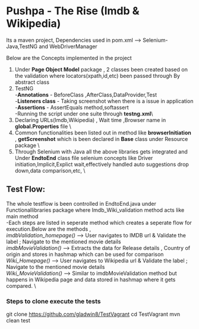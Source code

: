 # Pushpa - The Rise (Imdb & Wikipedia)

Its a maven project, Dependencies used in pom.xml --> Selenium-Java,TestNG and WebDriverManager

Below are the Concepts implemented in the project 
1. Under **Page Object Model** package , 2 classes been created based on the validation where locators(xpath,id,etc) been passed through By abstract class 
2. TestNG \
   -**Annotations** - BeforeClass ,AfterClass,DataProvider,Test \
   -**Listeners class** - Taking screenshot when there is a issue in application \
   -**Assertions** - AssertEquals method,softassert \
   -Running the script under one suite through **testng.xml**\
3. Declaring URLs(Imdb,Wikipedia) , Wait time ,Browser name in **global.Properties** file \
4. Common functionalities been listed out in method like **browserInitiation** , **getScreenshot** which is been declared in **Base** class under Resource package \
5. Through Selenium with Java all the above libraries gets integrated and Under **EndtoEnd** class file selenium concepts like Driver initiation,Implicit,Explict wait,effectively handled auto suggestions drop down,data comparison,etc, \

## Test Flow: 
The whole testflow is been controlled in EndtoEnd.java under Functionallibraries package where Imdb_Wiki_validation method acts like main method  \
  -Each steps are listed in seperate method which creates a seperate flow for execution.Below are the methods , \
    *imdbValidation_homepage()* --> User navigates to IMDB url & Validate the label ; Navigate to the mentioned movie details \
    *imdbMovieValidation()* --> Extracts the data for Release details , Country of origin and stores in hashmap which can be used for comparison \
    *Wiki_Homepage()* --> User navigates to Wikipedia url & Validate the label ; Navigate to the mentioned movie details \
    *Wiki_MovieValidation()* --> Similar to imdbMovieValidation method but happens in Wikipedia page and data stored in hashmap where it gets compared. \
		
### Steps to clone execute the tests
git clone https://github.com/gladwin8/TestVagrant
cd TestVagrant
mvn clean test 
